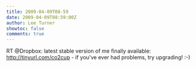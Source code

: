 ```yaml
---
title: 2009-04-09T08-59
date: 2009-04-09T08:59:00Z
author: Lee Turner
showtoc: false
comments: true
---
```


RT @Dropbox: latest stable version of me finally available: http://tinyurl.com/co2cup - if you've ever had problems, try upgrading! :-)

